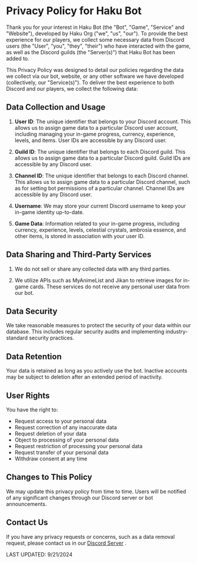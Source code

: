 # Privacy Policy for Haku Bot

Thank you for your interest in Haku Bot (the "Bot", "Game", "Service" and "Website"), developed by Haku Org ("we", "us", "our"). To provide the best experience for our players, we collect some necessary data from Discord users (the "User", "you", "they", "their") who have interacted with the game, as well as the Discord guilds (the "Server(s)") that Haku Bot has been added to.

This Privacy Policy was designed to detail our policies regarding the data we collect via our bot, website, or any other software we have developed (collectively, our "Service(s)"). To deliver the best experience to both Discord and our players, we collect the following data:

## Data Collection and Usage

1. **User ID**: The unique identifier that belongs to your Discord account. This allows us to assign game data to a particular Discord user account, including managing your in-game progress, currency, experience, levels, and items. User IDs are accessible by any Discord user.

2. **Guild ID**: The unique identifier that belongs to each Discord guild. This allows us to assign game data to a particular Discord guild. Guild IDs are accessible by any Discord user.

3. **Channel ID**: The unique identifier that belongs to each Discord channel. This allows us to assign game data to a particular Discord channel, such as for setting bot permissions of a particular channel. Channel IDs are accessible by any Discord user.

4. **Username**: We may store your current Discord username to keep your in-game identity up-to-date.

5. **Game Data**: Information related to your in-game progress, including currency, experience, levels, celestial crystals, ambrosia essence, and other items, is stored in association with your user ID.

## Data Sharing and Third-Party Services

1. We do not sell or share any collected data with any third parties.

2. We utilize APIs such as MyAnimeList and Jikan to retrieve images for in-game cards. These services do not receive any personal user data from our bot.

## Data Security

We take reasonable measures to protect the security of your data within our database. This includes regular security audits and implementing industry-standard security practices.

## Data Retention

Your data is retained as long as you actively use the bot. Inactive accounts may be subject to deletion after an extended period of inactivity.

## User Rights

You have the right to:
- Request access to your personal data
- Request correction of any inaccurate data
- Request deletion of your data
- Object to processing of your personal data
- Request restriction of processing your personal data
- Request transfer of your personal data
- Withdraw consent at any time

## Changes to This Policy

We may update this privacy policy from time to time. Users will be notified of any significant changes through our Discord server or bot announcements.

## Contact Us

If you have any privacy requests or concerns, such as a data removal request, please contact us in our [Discord Server](https://discord.gg/bHjAHjegUv) .

LAST UPDATED: 9/21/2024
